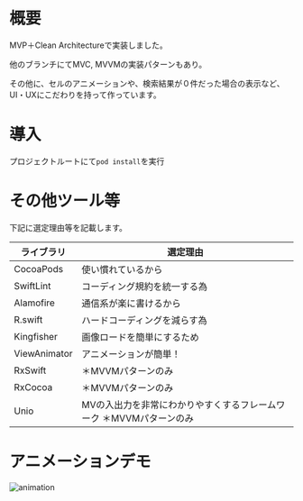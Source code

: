 # 概要
MVP＋Clean Architectureで実装しました。

他のブランチにてMVC, MVVMの実装パターンもあり。

その他に、セルのアニメーションや、検索結果が０件だった場合の表示など、UI・UXにこだわりを持って作っています。

# 導入
プロジェクトルートにて`pod install`を実行

# その他ツール等
下記に選定理由等を記載します。

|  ライブラリ  |  選定理由  |
| ---- | ---- |
|  CocoaPods  |  使い慣れているから  |
|  SwiftLint  |  コーディング規約を統一する為  |
|  Alamofire  |  通信系が楽に書けるから  |
|  R.swift  |  ハードコーディングを減らす為  |
|  Kingfisher  |  画像ロードを簡単にするため  |
|  ViewAnimator  |  アニメーションが簡単！  |
|  RxSwift  | ＊MVVMパターンのみ  |
|  RxCocoa  | ＊MVVMパターンのみ  |
|  Unio  |  MVの入出力を非常にわかりやすくするフレームワーク  ＊MVVMパターンのみ　|

# アニメーションデモ
![animation](https://user-images.githubusercontent.com/63180526/88397777-68649c00-cdff-11ea-91f3-dff8457ea758.gif)
